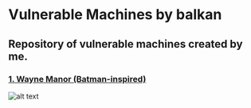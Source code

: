 # Vulnerable Machines by balkan

## Repository of vulnerable machines created by me.

### [1. Wayne Manor (Batman-inspired)](http://www.limni.net)

![alt text](https://i.ibb.co/Ydn8c6F/Wayne-Manor.jpg)
